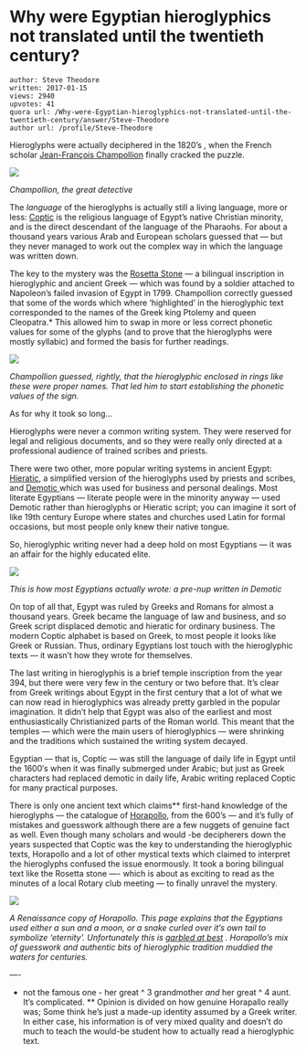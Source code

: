 # Why were Egyptian hieroglyphics not translated until the twentieth century?

	author: Steve Theodore
	written: 2017-01-15
	views: 2940
	upvotes: 41
	quora url: /Why-were-Egyptian-hieroglyphics-not-translated-until-the-twentieth-century/answer/Steve-Theodore
	author url: /profile/Steve-Theodore


Hieroglyphs were actually deciphered in the 1820’s , when the French scholar [Jean-François Champollion](http://www.bbc.co.uk/history/historic_figures/champollion_jean.shtml) finally cracked the puzzle.

![](https://qph.fs.quoracdn.net/main-qimg-2069e1ee3871410079fbcb1da092cbd1-c)

_Champollion, the great detective_ 

The _language_ of the hieroglyphs is actually still a living language, more or less: [Coptic](https://en.wikipedia.org/wiki/Coptic_language) is the religious language of Egypt’s native Christian minority, and is the direct descendant of the language of the Pharaohs. For about a thousand years various Arab and European scholars guessed that — but they never managed to work out the complex way in which the language was written down.

The key to the mystery was the [Rosetta Stone](https://en.wikipedia.org/wiki/Rosetta_Stone) — a bilingual inscription in hieroglyphic and ancient Greek — which was found by a soldier attached to Napoleon’s failed invasion of Egypt in 1799. Champollion correctly guessed that some of the words which where ‘highlighted’ in the hieroglyphic text corresponded to the names of the Greek king Ptolemy and queen Cleopatra.* This allowed him to swap in more or less correct phonetic values for some of the glyphs (and to prove that the hieroglyphs were mostly syllabic) and formed the basis for further readings.

![](https://qph.fs.quoracdn.net/main-qimg-5ea1a09be46e1f7cabaeeb606e05ba52-c)

_Champollion guessed, rightly, that the hieroglyphic enclosed in rings like these were proper names. That led him to start establishing the phonetic values of the sign._ 

As for why it took so long…

Hieroglyphs were never a common writing system. They were reserved for legal and religious documents, and so they were really only directed at a professional audience of trained scribes and priests.

There were two other, more popular writing systems in ancient Egypt: [Hieratic,](https://en.wikipedia.org/wiki/Hieratic) a simplified version of the hieroglyphs used by priests and scribes, and [Demotic ](https://en.wikipedia.org/wiki/Demotic_(Egyptian))which was used for business and personal dealings. Most literate Egyptians — literate people were in the minority anyway — used Demotic rather than hieroglyphs or Hieratic script; you can imagine it sort of like 19th century Europe where states and churches used Latin for formal occasions, but most people only knew their native tongue.

So, hieroglyphic writing never had a deep hold on most Egyptians — it was an affair for the highly educated elite.

![](https://qph.fs.quoracdn.net/main-qimg-7c952a0a2b641c4792bc241d4928daa3)

_This is how most Egyptians actually wrote: a pre-nup written in Demotic_ 

On top of all that, Egypt was ruled by Greeks and Romans for almost a thousand years. Greek became the language of law and business, and so Greek script displaced demotic and hieratic for ordinary business. The modern Coptic alphabet is based on Greek, to most people it looks like Greek or Russian. Thus, ordinary Egyptians lost touch with the hieroglyphic texts — it wasn’t how they wrote for themselves.

The last writing in hieroglyphis is a brief temple inscription from the year 394, but there were very few in the century or two before that. It’s clear from Greek writings about Egypt in the first century that a lot of what we can now read in hieroglyphics was already pretty garbled in the popular imagination. It didn’t help that Egypt was also of the earliest and most enthusiastically Christianized parts of the Roman world. This meant that the temples — which were the main users of hieroglyphics — were shrinking and the traditions which sustained the writing system decayed.

Egyptian — that is, Coptic — was still the language of daily life in Egypt until the 1600′s when it was finally submerged under Arabic; but just as Greek characters had replaced demotic in daily life, Arabic writing replaced Coptic for many practical purposes.

There is only one ancient text which claims** first-hand knowledge of the hieroglyphs — the catalogue of [Horapollo](http://www.sacred-texts.com/egy/hh/index.htm), from the 600’s — and it’s fully of mistakes and guesswork although there are a few nuggets of genuine fact as well. Even though many scholars and would -be decipherers down the years suspected that Coptic was the key to understanding the hieroglyphic texts, Horapollo and a lot of other mystical texts which claimed to interpret the hieroglyphs confused the issue enormously. It took a boring bilingual text like the Rosetta stone —- which is about as exciting to read as the minutes of a local Rotary club meeting — to finally unravel the mystery.

![](https://qph.fs.quoracdn.net/main-qimg-f8dcdc19a0a56db265f9b23e71748afd-c)

_A Renaissance copy of Horapollo. This page explains that the Egyptians used either a sun and a moon, or a snake curled over it’s own tail to symbolize ‘eternity’. Unfortunately this is_ _[garbled at best](https://therealsamizdat.com/2016/05/29/eco-the-egyptian-alphabet-2/)_ _. Horapollo’s mix of guesswork and authentic bits of hieroglyphic tradition muddied the waters for centuries._ 

—-

* not the famous one - her great ^ 3 grandmother _and_  her great ^ 4 aunt. It’s complicated.
** Opinion is divided on how genuine Horapallo really was; Some think he’s just a made-up identity assumed by a Greek writer. In either case, his information is of very mixed quality and doesn’t do much to teach the would-be student how to actually read a hieroglyphic text.

